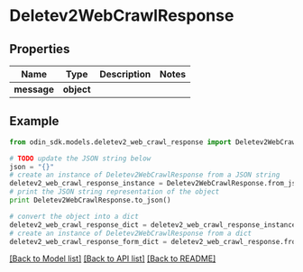 # Deletev2WebCrawlResponse


## Properties

Name | Type | Description | Notes
------------ | ------------- | ------------- | -------------
**message** | **object** |  | 

## Example

```python
from odin_sdk.models.deletev2_web_crawl_response import Deletev2WebCrawlResponse

# TODO update the JSON string below
json = "{}"
# create an instance of Deletev2WebCrawlResponse from a JSON string
deletev2_web_crawl_response_instance = Deletev2WebCrawlResponse.from_json(json)
# print the JSON string representation of the object
print Deletev2WebCrawlResponse.to_json()

# convert the object into a dict
deletev2_web_crawl_response_dict = deletev2_web_crawl_response_instance.to_dict()
# create an instance of Deletev2WebCrawlResponse from a dict
deletev2_web_crawl_response_form_dict = deletev2_web_crawl_response.from_dict(deletev2_web_crawl_response_dict)
```
[[Back to Model list]](../README.md#documentation-for-models) [[Back to API list]](../README.md#documentation-for-api-endpoints) [[Back to README]](../README.md)


